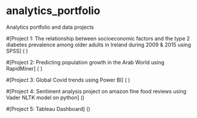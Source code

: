 # analytics_portfolio
Analytics portfolio and data projects


#[Project 1: The relationship between socioeconomic factors and the type 2 diabetes prevalence among older adults in Ireland during 2009 & 2015 using SPSS] ( )



#[Project 2: Predicting population growth in the Arab World using RapidMiner] ( )



#[Project 3: Global Covid trends using Power BI] ( )




#[Project 4: Sentiment analysis project on amazon fine food reviews using Vader NLTK model on python] ()




#[Project 5: Tableau Dashboard] ()
